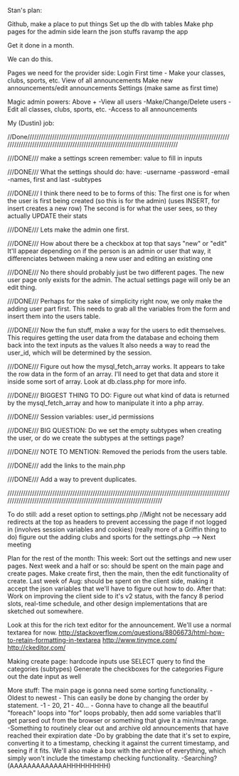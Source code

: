 Stan's plan:

Github, make a place to put things
Set up the db with tables
Make php pages for the admin side
learn the json stuffs
ravamp the app

Get it done in a month.

We can do this.



Pages we need for the provider side:
Login
First time - Make your classes, clubs, sports, etc.
View of all announcements
Make new announcements/edit announcements
Settings (make same as first time)

Magic admin powers:
Above +
-View all users
-Make/Change/Delete users
-Edit all classes, clubs, sports, etc.
-Access to all announcements



My (Dustin) job:

//Done//////////////////////////////////////////////////////////////////////////////////////////////////////////////////////////////////////////////////////////////////////

///DONE///
make a settings screen
remember: value to fill in inputs

///DONE///
What the settings should do:
have:
-username
-password
-email
-names, first and last
-subtypes

///DONE///
I think there need to be to forms of this:
The first one is for when the user is first being created (so this is for the admin) (uses INSERT, for insert creates a new row)
The second is for what the user sees, so they actually UPDATE their stats

///DONE///
Lets make the admin one first.

///DONE///
How about there be a checkbox at top that says "new" or "edit"
It'll appear depending on if the person is an admin or user
that way, it differenciates between making a new user and editing an existing one

///DONE///
No there should probably just be two different pages. The new user page only exists for the admin. The actual settings page will only be an edit thing.

///DONE///
Perhaps for the sake of simplicity right now, we only make the adding user part first.
This needs to grab all the variables from the form and insert them into the users table.


///DONE///
Now the fun stuff, make a way for the users to edit themselves.
This requires getting the user data from the database and echoing them back into the text inputs as the values
It also needs a way to read the user_id, which will be determined by the session.

///DONE///
Figure out how the mysql_fetch_array works. It appears to take the row data in the form of an array.
I'll need to get that data and store it inside some sort of array.
Look at db.class.php for more info.

///DONE///
BIGGEST THING TO DO: Figure out what kind of data is returned by the mysql_fetch_array and how to manipulate it into a php array.

///DONE///
Session variables:
user_id
permissions

///DONE///
BIG QUESTION:
Do we set the empty subtypes when creating the user, or do we create the subtypes at the settings page?

///DONE///
NOTE TO MENTION:
Removed the periods from the users table.

///DONE///
add the links to the main.php

///DONE///
Add a way to prevent duplicates. 

////////////////////////////////////////////////////////////////////////////////////////////////////////////////////////////////////////////////////////////////////////

To do still:
add a reset option to settings.php //Might not be necessary
add redirects at the top as headers to prevent accessing the page if not logged in (involves session variables and cookies) (really more of a Griffin thing to do)
figure out the adding clubs and sports for the settings.php --> Next meeting

Plan for the rest of the month:
This week: Sort out the settings and new user pages.
Next week and a half or so: should be spent on the main page and create pages. Make create first, then the main, then the edit functionality of create.
Last week of Aug: should be spent on the client side, making it accept the json variables that we'll have to figure out how to do.
After that: Work on improving the client side to it's v2 status, with the fancy 8 period slots, real-time schedule, and other design implementations that are sketched out somewhere.

Look at this for the rich text editor for the announcement. We'll use a normal textarea for now.
http://stackoverflow.com/questions/8806673/html-how-to-retain-formatting-in-textarea
http://www.tinymce.com/
http://ckeditor.com/

Making create page:
hardcode inputs
use SELECT query to find the categories (subtypes)
Generate the checkboxes for the categories
Figure out the date input as well

More stuff:
The main page is gonna need some sorting functionality.
-Oldest to newest - This can easily be done by changing the order by statement.
-1 - 20, 21 - 40... - Gonna have to change all the beautiful "foreach" loops into "for" loops probably, then add some 
	variables that'll get parsed out from the browser or something that give it a min/max range.
-Something to routinely clear out and archive old announcements that have reached their expiration date
	-Do by grabbing the date that it's set to expire, converting it to a timestamp, checking it against the current
	timestamp, and seeing if it fits. We'll also make a box with the archive of everything, which simply won't
	include the timestamp checking functionality.
-Searching? (AAAAAAAAAAAAAHHHHHHHHH)